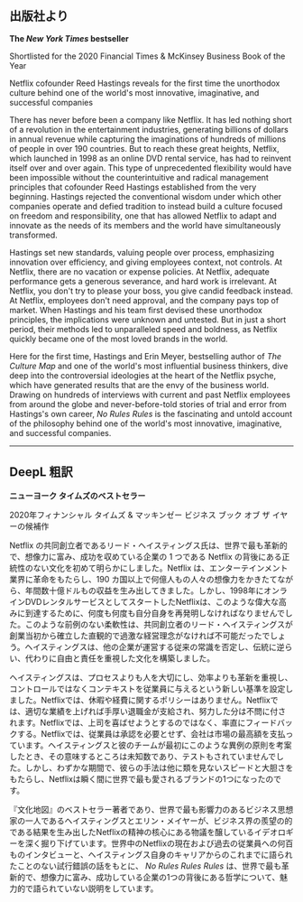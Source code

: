 ## 出版社より

 **The _New York Times_ bestseller**

Shortlisted for the 2020 Financial Times & McKinsey Business Book of the Year

Netflix cofounder Reed Hastings reveals for the first time the unorthodox culture behind one of the world's most innovative, imaginative, and successful companies

There has never before been a company like Netflix. It has led nothing short of a revolution in the entertainment industries, generating billions of dollars in annual revenue while capturing the imaginations of hundreds of millions of people in over 190 countries. But to reach these great heights, Netflix, which launched in 1998 as an online DVD rental service, has had to reinvent itself over and over again. This type of unprecedented flexibility would have been impossible without the counterintuitive and radical management principles that cofounder Reed Hastings established from the very beginning. Hastings rejected the conventional wisdom under which other companies operate and defied tradition to instead build a culture focused on freedom and responsibility, one that has allowed Netflix to adapt and innovate as the needs of its members and the world have simultaneously transformed.

Hastings set new standards, valuing people over process, emphasizing innovation over efficiency, and giving employees context, not controls. At Netflix, there are no vacation or expense policies. At Netflix, adequate performance gets a generous severance, and hard work is irrel­evant. At Netflix, you don't try to please your boss, you give candid feedback instead. At Netflix, employees don't need approval, and the company pays top of market. When Hastings and his team first devised these unorthodox principles, the implications were unknown and untested. But in just a short period, their methods led to unparalleled speed and boldness, as Netflix quickly became one of the most loved brands in the world.

Here for the first time, Hastings and Erin Meyer, bestselling author of _The Culture Map_ and one of the world's most influential business thinkers, dive deep into the controversial ideologies at the heart of the Netflix psyche, which have generated results that are the envy of the business world. Drawing on hundreds of interviews with current and past Netflix employees from around the globe and never-before-told stories of trial and error from Hastings's own career, _No Rules Rules_ is the fascinating and untold account of the philosophy behind one of the world's most innovative, imaginative, and successful companies.

---

## DeepL 粗訳

 **ニューヨーク タイムズのベストセラー**

2020年フィナンシャル タイムズ & マッキンゼー ビジネス ブック オブ ザ イヤーの候補作

Netflix の共同創立者であるリード・ヘイスティングス氏は、世界で最も革新的で、想像力に富み、成功を収めている企業の 1 つである Netflix の背後にある正統性のない文化を初めて明らかにしました。Netflix は、エンターテインメント業界に革命をもたらし、190 カ国以上で何億人もの人々の想像力をかきたてながら、年間数十億ドルもの収益を生み出してきました。しかし、1998年にオンラインDVDレンタルサービスとしてスタートしたNetflixは、このような偉大な高みに到達するために、何度も何度も自分自身を再発明しなければなりませんでした。このような前例のない柔軟性は、共同創立者のリード・ヘイスティングスが創業当初から確立した直観的で過激な経営理念がなければ不可能だったでしょう。ヘイスティングスは、他の企業が運営する従来の常識を否定し、伝統に逆らい、代わりに自由と責任を重視した文化を構築しました。

ヘイスティングスは、プロセスよりも人を大切にし、効率よりも革新を重視し、コントロールではなくコンテキストを従業員に与えるという新しい基準を設定しました。Netflixでは、休暇や経費に関するポリシーはありません。Netflixでは、適切な業績を上げれば手厚い退職金が支給され、努力した分は不問に付されます。Netflixでは、上司を喜ばせようとするのではなく、率直にフィードバックする。Netflixでは、従業員は承認を必要とせず、会社は市場の最高額を支払っています。ヘイスティングスと彼のチームが最初にこのような異例の原則を考案したとき、その意味するところは未知数であり、テストもされていませんでした。しかし、わずかな期間で、彼らの手法は他に類を見ないスピードと大胆さをもたらし、Netflixは瞬く間に世界で最も愛されるブランドの1つになったのです。

『文化地図』のベストセラー著者であり、世界で最も影響力のあるビジネス思想家の一人であるヘイスティングスとエリン・メイヤーが、ビジネス界の羨望の的である結果を生み出したNetflixの精神の核心にある物議を醸しているイデオロギーを深く掘り下げています。世界中のNetflixの現在および過去の従業員への何百ものインタビューと、ヘイスティングス自身のキャリアからのこれまでに語られたことのない試行錯誤の話をもとに、 _No Rules Rules Rules_ は、世界で最も革新的で、想像力に富み、成功している企業の1つの背後にある哲学について、魅力的で語られていない説明をしています。
